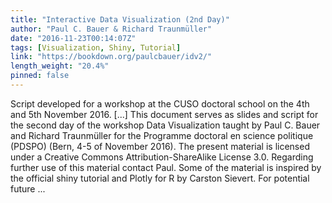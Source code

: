 ```yaml
---
title: "Interactive Data Visualization (2nd Day)"
author: "Paul C. Bauer & Richard Traunmüller"
date: "2016-11-23T00:14:07Z"
tags: [Visualization, Shiny, Tutorial]
link: "https://bookdown.org/paulcbauer/idv2/"
length_weight: "20.4%"
pinned: false
---
```


Script developed for a workshop at the CUSO doctoral school on the 4th and 5th November 2016. [...] This document serves as slides and script for the second day of the workshop Data Visualization taught by Paul C. Bauer and Richard Traunmüller for the Programme doctoral en science politique (PDSPO) (Bern, 4-5 of November 2016). The present material is licensed under a Creative Commons Attribution-ShareAlike License 3.0. Regarding further use of this material contact Paul. Some of the material is inspired by the official shiny tutorial and Plotly for R by Carston Sievert. For potential future ...
